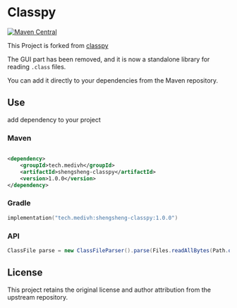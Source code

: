 # Classpy


[![Maven Central](https://img.shields.io/maven-central/v/tech.medivh/shengsheng-classpy.svg?label=Maven%20Central)](https://search.maven.org/artifact/tech.medivh/shengsheng-classpy)


This Project is forked from [classpy](https://github.com/zxh0/classpy)

The GUI part has been removed, and it is now a standalone library for reading `.class` files.

You can add it directly to your dependencies from the Maven repository.


## Use

add dependency to your project

### Maven

```xml

<dependency>
    <groupId>tech.medivh</groupId>
    <artifactId>shengsheng-classpy</artifactId>
    <version>1.0.0</version>
</dependency>

```

### Gradle

```kotlin
implementation("tech.medivh:shengsheng-classpy:1.0.0")
```

### API

```java
ClassFile parse = new ClassFileParser().parse(Files.readAllBytes(Path.of("classFile")));
```



## License

This project retains the original license and author attribution from the upstream repository.
